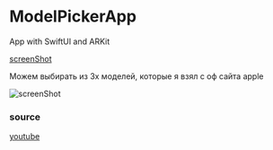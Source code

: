 # ModelPickerApp
App with SwiftUI and ARKit

[screenShot](https://i.ibb.co/8sYTbY1/ezgif-com-gif-maker-11.gif)

Можем выбирать из 3х моделей, которые я взял с оф сайта apple

![screenShot](https://i.ibb.co/8sYTbY1/ezgif-com-gif-maker-11.gif)

### source
[youtube](https://www.youtube.com/watch?v=9R_G0EI-UoI&ab_channel=RealitySchool)

